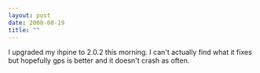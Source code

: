 ```yaml
---
layout: post
date: 2008-08-19
title: ""
---
```

I upgraded my ihpine to 2.0.2 this morning. I can't actually find what it fixes but hopefully gps is better and it doesn't crash as often.